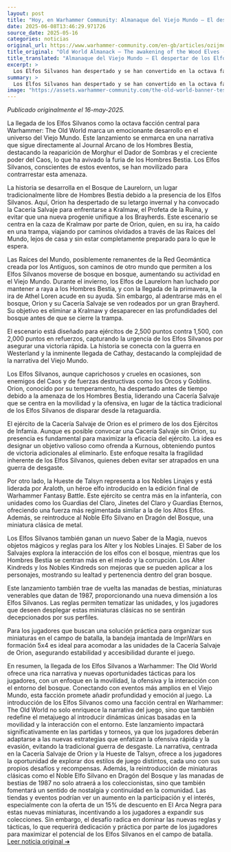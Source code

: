 ```yaml
---
layout: post
title: "Hoy, en Warhammer Community: Almanaque del Viejo Mundo – El despertar de los Elfos Silvanos - Comunidad Warhammer"
date: 2025-06-08T13:46:29.971726
source_date: 2025-05-16
categories: noticias
original_url: https://www.warhammer-community.com/en-gb/articles/ozijmoha/old-world-almanack-the-awakening-of-the-wood-elves/
title_original: "Old World Almanack – The awakening of the Wood Elves - Warhammer Community"
title_translated: "Almanaque del Viejo Mundo – El despertar de los Elfos Silvanos - Comunidad Warhammer"
excerpt: >
  Los Elfos Silvanos han despertado y se han convertido en la octava facción central de Warhammer: El Viejo Mundo. Con los Hombres Bestia causando estragos en el norte, los Elfos Silvanos, liderados por Orion, han lanzado la Caza Salvaje en el Bosque de Laurelorn para enfrentar a Kralmaw, el Profeta de la Ruina. Este emocionante escenario promete batallas épicas mientras los Elfos luchan por una victoria rápida antes de ser superados en número. Con la llegada de la primavera, los espíritus del bosque se unen a la batalla, añadiendo un giro inesperado a la guerra en curso en el Viejo Mundo. ¡No te pierdas esta fascinante historia de estrategia y magia en el universo de Warhammer!
summary: >
  Los Elfos Silvanos han despertado y se han convertido en la octava facción central de Warhammer: El Viejo Mundo. Con los Hombres Bestia causando estragos en el norte, los Elfos Silvanos, liderados por Orion, han lanzado la Caza Salvaje en el Bosque de Laurelorn para enfrentar a Kralmaw, el Profeta de la Ruina. Este emocionante escenario promete batallas épicas mientras los Elfos luchan por una victoria rápida antes de ser superados en número. Con la llegada de la primavera, los espíritus del bosque se unen a la batalla, añadiendo un giro inesperado a la guerra en curso en el Viejo Mundo. ¡No te pierdas esta fascinante historia de estrategia y magia en el universo de Warhammer!
image: "https://assets.warhammer-community.com/the-old-world-banner-test.jpg"
---
```


*Publicado originalmente el 16-may-2025.*

La llegada de los Elfos Silvanos como la octava facción central para Warhammer: The Old World marca un emocionante desarrollo en el universo del Viejo Mundo. Este lanzamiento se enmarca en una narrativa que sigue directamente al Journal Arcano de los Hombres Bestia, destacando la reaparición de Morghur el Dador de Sombras y el creciente poder del Caos, lo que ha avivado la furia de los Hombres Bestia. Los Elfos Silvanos, conscientes de estos eventos, se han movilizado para contrarrestar esta amenaza.

La historia se desarrolla en el Bosque de Laurelorn, un lugar tradicionalmente libre de Hombres Bestia debido a la presencia de los Elfos Silvanos. Aquí, Orion ha despertado de su letargo invernal y ha convocado la Cacería Salvaje para enfrentarse a Kralmaw, el Profeta de la Ruina, y evitar que una nueva progenie unifique a los Brayherds. Este escenario se centra en la caza de Kralmaw por parte de Orion, quien, en su ira, ha caído en una trampa, viajando por caminos olvidados a través de las Raíces del Mundo, lejos de casa y sin estar completamente preparado para lo que le espera.

Las Raíces del Mundo, posiblemente remanentes de la Red Geomántica creada por los Antiguos, son caminos de otro mundo que permiten a los Elfos Silvanos moverse de bosque en bosque, aumentando su actividad en el Viejo Mundo. Durante el invierno, los Elfos de Laurelorn han luchado por mantener a raya a los Hombres Bestia, y con la llegada de la primavera, la ira de Athel Loren acude en su ayuda. Sin embargo, al adentrarse más en el bosque, Orion y su Cacería Salvaje se ven rodeados por un gran Brayherd. Su objetivo es eliminar a Kralmaw y desaparecer en las profundidades del bosque antes de que se cierre la trampa.

El escenario está diseñado para ejércitos de 2,500 puntos contra 1,500, con 2,000 puntos en refuerzos, capturando la urgencia de los Elfos Silvanos por asegurar una victoria rápida. La historia se conecta con la guerra en Westerland y la inminente llegada de Cathay, destacando la complejidad de la narrativa del Viejo Mundo.

Los Elfos Silvanos, aunque caprichosos y crueles en ocasiones, son enemigos del Caos y de fuerzas destructivas como los Orcos y Goblins. Orion, conocido por su temperamento, ha despertado antes de tiempo debido a la amenaza de los Hombres Bestia, liderando una Cacería Salvaje que se centra en la movilidad y la ofensiva, en lugar de la táctica tradicional de los Elfos Silvanos de disparar desde la retaguardia.

El ejército de la Cacería Salvaje de Orion es el primero de los dos Ejércitos de Infamia. Aunque es posible convocar una Cacería Salvaje sin Orion, su presencia es fundamental para maximizar la eficacia del ejército. La idea es designar un objetivo valioso como ofrenda a Kurnous, obteniendo puntos de victoria adicionales al eliminarlo. Este enfoque resalta la fragilidad inherente de los Elfos Silvanos, quienes deben evitar ser atrapados en una guerra de desgaste.

Por otro lado, la Hueste de Talsyn representa a los Nobles Linajes y está liderada por Araloth, un héroe elfo introducido en la edición final de Warhammer Fantasy Battle. Este ejército se centra más en la infantería, con unidades como los Guardias del Claro, Jinetes del Claro y Guardias Eternos, ofreciendo una fuerza más regimentada similar a la de los Altos Elfos. Además, se reintroduce al Noble Elfo Silvano en Dragón del Bosque, una miniatura clásica de metal.

Los Elfos Silvanos también ganan un nuevo Saber de la Magia, nuevos objetos mágicos y reglas para los Alter y los Nobles Linajes. El Saber de los Salvajes explora la interacción de los elfos con el bosque, mientras que los Hombres Bestia se centran más en el miedo y la corrupción. Los Alter Kindreds y los Nobles Kindreds son mejoras que se pueden aplicar a los personajes, mostrando su lealtad y pertenencia dentro del gran bosque.

Este lanzamiento también trae de vuelta las manadas de bestias, miniaturas venerables que datan de 1987, proporcionando una nueva dimensión a los Elfos Silvanos. Las reglas permiten tematizar las unidades, y los jugadores que deseen desplegar estas miniaturas clásicas no se sentirán decepcionados por sus perfiles.

Para los jugadores que buscan una solución práctica para organizar sus miniaturas en el campo de batalla, la bandeja imantada de ImpriWars en formación 5x4 es ideal para acomodar a las unidades de la Cacería Salvaje de Orion, asegurando estabilidad y accesibilidad durante el juego.

En resumen, la llegada de los Elfos Silvanos a Warhammer: The Old World ofrece una rica narrativa y nuevas oportunidades tácticas para los jugadores, con un enfoque en la movilidad, la ofensiva y la interacción con el entorno del bosque. Conectando con eventos más amplios en el Viejo Mundo, esta facción promete añadir profundidad y emoción al juego.
La introducción de los Elfos Silvanos como una facción central en Warhammer: The Old World no solo enriquece la narrativa del juego, sino que también redefine el metajuego al introducir dinámicas únicas basadas en la movilidad y la interacción con el entorno. Este lanzamiento impactará significativamente en las partidas y torneos, ya que los jugadores deberán adaptarse a las nuevas estrategias que enfatizan la ofensiva rápida y la evasión, evitando la tradicional guerra de desgaste. La narrativa, centrada en la Cacería Salvaje de Orion y la Hueste de Talsyn, ofrece a los jugadores la oportunidad de explorar dos estilos de juego distintos, cada uno con sus propios desafíos y recompensas. Además, la reintroducción de miniaturas clásicas como el Noble Elfo Silvano en Dragón del Bosque y las manadas de bestias de 1987 no solo atraerá a los coleccionistas, sino que también fomentará un sentido de nostalgia y continuidad en la comunidad. Las tiendas y eventos podrían ver un aumento en la participación y el interés, especialmente con la oferta de un 15% de descuento en El Arca Negra para estas nuevas miniaturas, incentivando a los jugadores a expandir sus colecciones. Sin embargo, el desafío radica en dominar las nuevas reglas y tácticas, lo que requerirá dedicación y práctica por parte de los jugadores para maximizar el potencial de los Elfos Silvanos en el campo de batalla.
[Leer noticia original ➜](https://www.warhammer-community.com/en-gb/articles/ozijmoha/old-world-almanack-the-awakening-of-the-wood-elves/)
